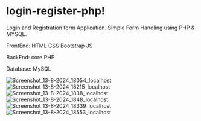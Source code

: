 # login-register-php!
Login and Registration form Application. Simple Form Handling using PHP & MYSQL.

FrontEnd:
HTML
CSS
Bootstrap
JS

BackEnd:
core PHP

Database:
MySQL

![Screenshot_13-8-2024_18054_localhost](https://github.com/user-attachments/assets/32e2f283-576e-4da8-9d9e-8745fa1af4ab)
![Screenshot_13-8-2024_18215_localhost](https://github.com/user-attachments/assets/3e4d9dd5-2698-43eb-974d-cc8c38c40069)
![Screenshot_13-8-2024_1838_localhost](https://github.com/user-attachments/assets/551478de-35ac-4b00-9928-9b4f1c01a3b9)
![Screenshot_13-8-2024_1848_localhost](https://github.com/user-attachments/assets/33a4e9e4-b37e-47de-a520-9bf54f579908)
![Screenshot_13-8-2024_18339_localhost](https://github.com/user-attachments/assets/8531fad3-8232-47f2-90b3-663ee6867593)
![Screenshot_13-8-2024_18553_localhost](https://github.com/user-attachments/assets/4facdd5b-f14c-4777-9903-d01758f31fed)
